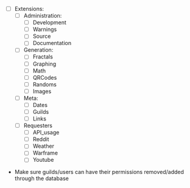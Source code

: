 - [ ] Extensions:
    - [ ] Administration:
        - [ ] Development
        - [ ] Warnings
        - [ ] Source
        - [ ] Documentation
    - [ ] Generation:
        - [ ] Fractals
        - [ ] Graphing
        - [ ] Math
        - [ ] QRCodes
        - [ ] Randoms
        - [ ] Images
    - [ ] Meta:
        - [ ] Dates
        - [ ] Guilds
        - [ ] Links
    - [ ] Requesters
        - [ ] API_usage
        - [ ] Reddit
        - [ ] Weather
        - [ ] Warframe
        - [ ] Youtube

- Make sure guilds/users can have their permissions removed/added through the database
